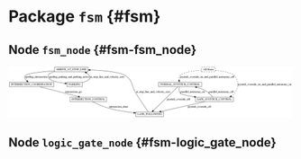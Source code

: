 # Package `fsm` {#fsm}

<move-here src='#fsm-autogenerated'/>

## Node `fsm_node` {#fsm-fsm_node}

<move-here src='#fsm-fsm_node-autogenerated'/>

![FSM diagram](fsm_default.png) 


## Node `logic_gate_node` {#fsm-logic_gate_node}

<move-here src='#fsm-logic_gate_node-autogenerated'/>